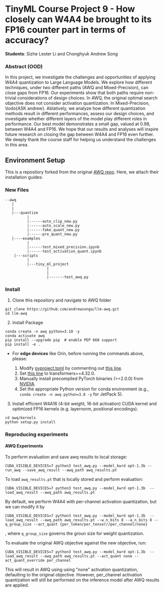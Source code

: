 # TinyML Course Project 9 - How closely can W4A4 be brought to its FP16 counter part in terms of accuracy?  

**Students**: Sizhe Lester Li and Chonghyuk Andrew Song

### Abstract (OOD)
In this project, we investigate the challenges and opportunities of applying W4A4 quantization to Large Language Models. We explore how different techniques, under two different paths (AWQ and Mixed-Precision), can close gaps from FP16. Our experiments show that both paths require non-trivial considerations of design choices. In AWQ, the original optimal search objective does not consider activation quantization. In Mixed-Precision, \todo{ASK andrew}. Ablatively, we analyze how different quantization methods result in different performances, assess our design choices, and investigate whether different layers of the model play different roles in performance. Our best model demonstrates a small gap, valued at 0.98, between W4A4 and FP16. We hope that our results and analyses will inspire future research on closing the gap between W4A4 and FP16 even further. We deeply thank the course staff for helping us understand the challenges in this area.   
    
## Environment Setup
This is a repository forked from the original [AWQ repo](https://github.com/andrewsonga/llm-awq). Here, we attach their installation guides:

### New Files

```
--awq
   |
   |
   |---quantize
          |
          |------auto_clip_new.py
          |------auto_scale_new.py
          |------fake_quant_new.py
          |------pre_quant_new.py
   |----examples
          |
          |------test_mixed_precision.ipynb
          |------test_activation_quant.ipynb
    |---scripts
          |
          |---tiny_ml_project
                   |
                   |
                   |-------test_awq.py

```

### Install

1. Clone this repository and navigate to AWQ folder
```
git clone https://github.com/andrewsonga/llm-awq.git
cd llm-awq
```

2. Install Package
```
conda create -n awq python=3.10 -y
conda activate awq
pip install --upgrade pip  # enable PEP 660 support
pip install -e .
```

* For **edge devices** like Orin, before running the commands above, please:

    1. Modify [pyproject.toml](pyproject.toml) by commenting out [this line](https://github.com/mit-han-lab/llm-awq/blob/3fce69061682fdd528824e5da3d03a8a8b545f2a/pyproject.toml#L17).
    2. Set [this line](https://github.com/mit-han-lab/llm-awq/blob/3fce69061682fdd528824e5da3d03a8a8b545f2a/pyproject.toml#18) to transformers==4.32.0.
    3. Manually install precompiled PyTorch binaries (>=2.0.0) from [NVIDIA](https://forums.developer.nvidia.com/t/pytorch-for-jetson/72048).
    4. Set the appropriate Python version for conda environment (e.g., `conda create -n awq python=3.8 -y` for JetPack 5).
  
3. Install efficient W4A16 (4-bit weight, 16-bit activation) CUDA kernel and optimized FP16 kernels (e.g. layernorm, positional encodings).
```
cd awq/kernels
python setup.py install
```

### Reproducing experiments

#### AWQ Experiments

To perform evaluation and save awq results to local storage:
```{bash}
CUDA_VISIBLE_DEVICES=7 python3 test_awq.py --model_kwrd opt-1.3b --run_awq --save_awq_result --awq_path awq_results.pt
```

To load `awq_results.pt` that is locally stored and perform evaluation:
```{bash}
CUDA_VISIBLE_DEVICES=7 python3 test_awq.py --model_kwrd opt-1.3b  --load_awq_result --awq_path awq_results.pt
```

By default, we perform W4A4 with per-channel activation quantization, but we can modify it by
```{bash}
CUDA_VISIBLE_DEVICES=7 python3 test_awq.py --model_kwrd opt-1.3b  --load_awq_result --awq_path awq_results.pt --w_n_bits 8 --a_n_bits 8 --q_group_size --act_quant {per_token/per_tensor//per_channel/none}
```
, where `q_group_size` governs the groun size for weight quantization.


To evaluate the original AWQ objective against the new objective, run:
```{bash}
CUDA_VISIBLE_DEVICES=7 python3 test_awq.py --model_kwrd opt-1.3b  --load_awq_result --awq_path awq_results.pt --act_quant none --act_quant_override per_channel
```
This will result in AWQ using using "none" activation quantization, defaulting to the original objective. However, per_channel activation quantization will still be performed on the inference model after AWQ results are applied.